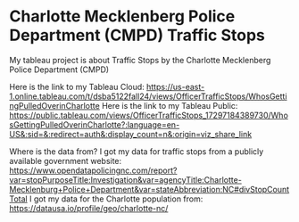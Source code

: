 # Charlotte Mecklenberg Police Department (CMPD) Traffic Stops
My tableau project is about Traffic Stops by the Charlotte Mecklenberg Police Department (CMPD)

Here is the link to my Tableau Cloud: https://us-east-1.online.tableau.com/t/dsba5122fall24/views/OfficerTrafficStops/WhosGettingPulledOverinCharlotte
Here is the link to my Tableau Public: https://public.tableau.com/views/OfficerTrafficStops_17297184389730/WhosGettingPulledOverinCharlotte?:language=en-US&:sid=&:redirect=auth&:display_count=n&:origin=viz_share_link

Where is the data from?
I got my data for traffic stops from a publicly available government website: https://www.opendatapolicingnc.com/report?var=stopPurposeTitle:Investigation&var=agencyTitle:Charlotte-Mecklenburg+Police+Department&var=stateAbbreviation:NC#divStopCountTotal
I got my data for the Charlotte population from: https://datausa.io/profile/geo/charlotte-nc/
